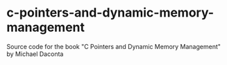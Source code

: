 # c-pointers-and-dynamic-memory-management
Source code for the book "C Pointers and Dynamic Memory Management" by Michael Daconta
